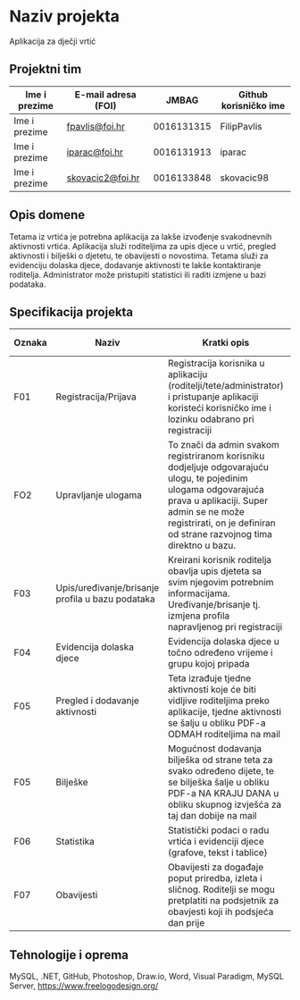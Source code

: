 # Naziv projekta
Aplikacija za dječji vrtić

## Projektni tim

Ime i prezime | E-mail adresa (FOI) |    JMBAG   | Github korisničko ime
------------  | ------------------- | ---------- | ---------------------
Ime i prezime | fpavlis@foi.hr      | 0016131315 | FilipPavlis
Ime i prezime | iparac@foi.hr       | 0016131913 | iparac
Ime i prezime | skovacic2@foi.hr    | 0016133848 | skovacic98


## Opis domene
Tetama iz vrtića je potrebna aplikacija za lakše izvođenje svakodnevnih aktivnosti vrtića. Aplikacija služi roditeljima za upis djece u vrtić, pregled aktivnosti i bilješki o djetetu, te obavijesti o novostima. Tetama služi za evidenciju dolaska djece, dodavanje aktivnosti te lakše kontaktiranje roditelja. Administrator može pristupiti statistici ili raditi izmjene u bazi podataka.

## Specifikacija projekta

Oznaka | Naziv | Kratki opis | Odgovorni član tima
------ | ----- | ----------- | -------------------
F01 | Registracija/Prijava | Registracija korisnika u aplikaciju (roditelji/tete/administrator) i pristupanje aplikaciji koristeći korisničko ime i lozinku odabrano pri registraciji  | Filip Pavliš
FO2 | Upravljanje ulogama | To znači da admin svakom registriranom korisniku dodjeljuje odgovarajuću ulogu, te pojedinim ulogama odgovarajuća prava u aplikaciji. Super admin se ne može registrirati, on je definiran od strane razvojnog tima direktno u bazu. |Ivan Jure Parać
F03 | Upis/uređivanje/brisanje profila u bazu podataka | Kreirani korisnik roditelja obavlja upis djeteta sa svim njegovim potrebnim informacijama. Uređivanje/brisanje tj. izmjena profila napravljenog pri registraciji| Filip Pavliš
F04 | Evidencija dolaska djece | Evidencija dolaska djece u točno određeno vrijeme i grupu kojoj pripada | Ivan Jure Parać
F05 | Pregled i dodavanje aktivnosti | Teta izrađuje tjedne aktivnosti koje će biti vidljive roditeljima preko aplikacije, tjedne aktivnosti se šalju u obliku PDF-a ODMAH roditeljima na mail | Silvio Kovačić
F05 | Bilješke | Mogućnost dodavanja bilješka od strane teta za svako određeno dijete, te se bilješka šalje u obliku PDF-a NA KRAJU DANA u obliku skupnog izvješća za taj dan dobije na mail| Ivan Jure Parać
F06 | Statistika | Statistički podaci o radu vrtića i evidenciji djece (grafove, tekst i tablice) | Silvio Kovačić
F07 | Obavijesti | Obavijesti za događaje poput priredba, izleta i sličnog. Roditelji se mogu pretplatiti na podsjetnik za obavjesti koji ih podsjeća dan prije | Silvio Kovačić, Filip Pavliš



## Tehnologije i oprema

MySQL, .NET, GitHub, Photoshop, Draw.io, Word, Visual Paradigm, MySQL Server, https://www.freelogodesign.org/
